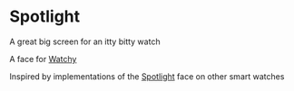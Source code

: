 # Spotlight

A great big screen for an itty bitty watch

A face for [Watchy](https://watchy.sqfmi.com)

Inspired by implementations of the [Spotlight](https://play.google.com/store/apps/details?id=com.maize.spotlight&hl=en_US&gl=US) face on other smart watches
